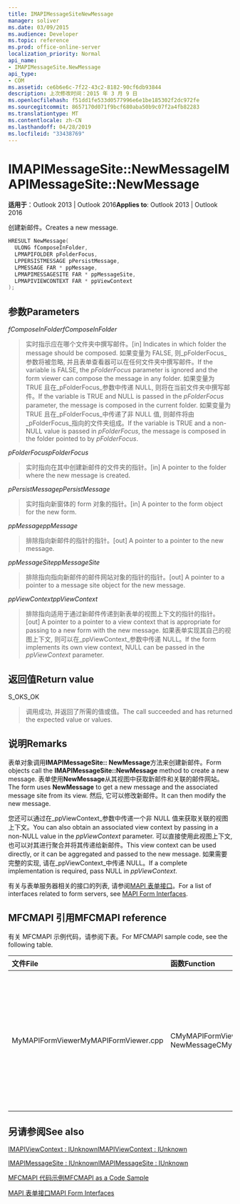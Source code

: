 ```yaml
---
title: IMAPIMessageSiteNewMessage
manager: soliver
ms.date: 03/09/2015
ms.audience: Developer
ms.topic: reference
ms.prod: office-online-server
localization_priority: Normal
api_name:
- IMAPIMessageSite.NewMessage
api_type:
- COM
ms.assetid: ce6b6e6c-7f22-43c2-8182-90cf6db93844
description: 上次修改时间：2015 年 3 月 9 日
ms.openlocfilehash: f51dd1fe533d0577996e6e1be185302f2dc972fe
ms.sourcegitcommit: 8657170d071f9bcf680aba50b9c07f2a4fb82283
ms.translationtype: MT
ms.contentlocale: zh-CN
ms.lasthandoff: 04/28/2019
ms.locfileid: "33438769"
---
```

# <a name="imapimessagesitenewmessage"></a><span data-ttu-id="9c780-103">IMAPIMessageSite::NewMessage</span><span class="sxs-lookup"><span data-stu-id="9c780-103">IMAPIMessageSite::NewMessage</span></span>

  
  
<span data-ttu-id="9c780-104">**适用于**：Outlook 2013 | Outlook 2016</span><span class="sxs-lookup"><span data-stu-id="9c780-104">**Applies to**: Outlook 2013 | Outlook 2016</span></span> 
  
<span data-ttu-id="9c780-105">创建新邮件。</span><span class="sxs-lookup"><span data-stu-id="9c780-105">Creates a new message.</span></span>
  
```cpp
HRESULT NewMessage(
  ULONG fComposeInFolder,
  LPMAPIFOLDER pFolderFocus,
  LPPERSISTMESSAGE pPersistMessage,
  LPMESSAGE FAR * ppMessage,
  LPMAPIMESSAGESITE FAR * ppMessageSite,
  LPMAPIVIEWCONTEXT FAR * ppViewContext
);
```

## <a name="parameters"></a><span data-ttu-id="9c780-106">参数</span><span class="sxs-lookup"><span data-stu-id="9c780-106">Parameters</span></span>

 <span data-ttu-id="9c780-107">_fComposeInFolder_</span><span class="sxs-lookup"><span data-stu-id="9c780-107">_fComposeInFolder_</span></span>
  
> <span data-ttu-id="9c780-108">实时指示应在哪个文件夹中撰写邮件。</span><span class="sxs-lookup"><span data-stu-id="9c780-108">[in] Indicates in which folder the message should be composed.</span></span> <span data-ttu-id="9c780-109">如果变量为 FALSE, 则_pFolderFocus_参数将被忽略, 并且表单查看器可以在任何文件夹中撰写邮件。</span><span class="sxs-lookup"><span data-stu-id="9c780-109">If the variable is FALSE, the  _pFolderFocus_ parameter is ignored and the form viewer can compose the message in any folder.</span></span> <span data-ttu-id="9c780-110">如果变量为 TRUE 且在_pFolderFocus_参数中传递 NULL, 则将在当前文件夹中撰写邮件。</span><span class="sxs-lookup"><span data-stu-id="9c780-110">If the variable is TRUE and NULL is passed in the  _pFolderFocus_ parameter, the message is composed in the current folder.</span></span> <span data-ttu-id="9c780-111">如果变量为 TRUE 且在_pFolderFocus_中传递了非 NULL 值, 则邮件将由_pFolderFocus_指向的文件夹组成。</span><span class="sxs-lookup"><span data-stu-id="9c780-111">If the variable is TRUE and a non-NULL value is passed in  _pFolderFocus_, the message is composed in the folder pointed to by  _pFolderFocus_.</span></span>
    
 <span data-ttu-id="9c780-112">_pFolderFocus_</span><span class="sxs-lookup"><span data-stu-id="9c780-112">_pFolderFocus_</span></span>
  
> <span data-ttu-id="9c780-113">实时指向在其中创建新邮件的文件夹的指针。</span><span class="sxs-lookup"><span data-stu-id="9c780-113">[in] A pointer to the folder where the new message is created.</span></span>
    
 <span data-ttu-id="9c780-114">_pPersistMessage_</span><span class="sxs-lookup"><span data-stu-id="9c780-114">_pPersistMessage_</span></span>
  
> <span data-ttu-id="9c780-115">实时指向新窗体的 form 对象的指针。</span><span class="sxs-lookup"><span data-stu-id="9c780-115">[in] A pointer to the form object for the new form.</span></span>
    
 <span data-ttu-id="9c780-116">_ppMessage_</span><span class="sxs-lookup"><span data-stu-id="9c780-116">_ppMessage_</span></span>
  
> <span data-ttu-id="9c780-117">排除指向新邮件的指针的指针。</span><span class="sxs-lookup"><span data-stu-id="9c780-117">[out] A pointer to a pointer to the new message.</span></span>
    
 <span data-ttu-id="9c780-118">_ppMessageSite_</span><span class="sxs-lookup"><span data-stu-id="9c780-118">_ppMessageSite_</span></span>
  
> <span data-ttu-id="9c780-119">排除指向指向新邮件的邮件网站对象的指针的指针。</span><span class="sxs-lookup"><span data-stu-id="9c780-119">[out] A pointer to a pointer to a message site object for the new message.</span></span>
    
 <span data-ttu-id="9c780-120">_ppViewContext_</span><span class="sxs-lookup"><span data-stu-id="9c780-120">_ppViewContext_</span></span>
  
> <span data-ttu-id="9c780-121">排除指向适用于通过新邮件传递到新表单的视图上下文的指针的指针。</span><span class="sxs-lookup"><span data-stu-id="9c780-121">[out] A pointer to a pointer to a view context that is appropriate for passing to a new form with the new message.</span></span> <span data-ttu-id="9c780-122">如果表单实现其自己的视图上下文, 则可以在_ppViewContext_参数中传递 NULL。</span><span class="sxs-lookup"><span data-stu-id="9c780-122">If the form implements its own view context, NULL can be passed in the  _ppViewContext_ parameter.</span></span> 
    
## <a name="return-value"></a><span data-ttu-id="9c780-123">返回值</span><span class="sxs-lookup"><span data-stu-id="9c780-123">Return value</span></span>

<span data-ttu-id="9c780-124">S_OK</span><span class="sxs-lookup"><span data-stu-id="9c780-124">S_OK</span></span> 
  
> <span data-ttu-id="9c780-125">调用成功, 并返回了所需的值或值。</span><span class="sxs-lookup"><span data-stu-id="9c780-125">The call succeeded and has returned the expected value or values.</span></span>
    
## <a name="remarks"></a><span data-ttu-id="9c780-126">说明</span><span class="sxs-lookup"><span data-stu-id="9c780-126">Remarks</span></span>

<span data-ttu-id="9c780-127">表单对象调用**IMAPIMessageSite:: NewMessage**方法来创建新邮件。</span><span class="sxs-lookup"><span data-stu-id="9c780-127">Form objects call the **IMAPIMessageSite::NewMessage** method to create a new message.</span></span> <span data-ttu-id="9c780-128">表单使用**NewMessage**从其视图中获取新邮件和关联的邮件网站。</span><span class="sxs-lookup"><span data-stu-id="9c780-128">The form uses **NewMessage** to get a new message and the associated message site from its view.</span></span> <span data-ttu-id="9c780-129">然后, 它可以修改新邮件。</span><span class="sxs-lookup"><span data-stu-id="9c780-129">It can then modify the new message.</span></span> 
  
<span data-ttu-id="9c780-130">您还可以通过在_ppViewContext_参数中传递一个非 NULL 值来获取关联的视图上下文。</span><span class="sxs-lookup"><span data-stu-id="9c780-130">You can also obtain an associated view context by passing in a non-NULL value in the  _ppViewContext_ parameter.</span></span> <span data-ttu-id="9c780-131">可以直接使用此视图上下文, 也可以对其进行聚合并将其传递给新邮件。</span><span class="sxs-lookup"><span data-stu-id="9c780-131">This view context can be used directly, or it can be aggregated and passed to the new message.</span></span> <span data-ttu-id="9c780-132">如果需要完整的实现, 请在_ppViewContext_中传递 NULL。</span><span class="sxs-lookup"><span data-stu-id="9c780-132">If a complete implementation is required, pass NULL in  _ppViewContext_.</span></span>
  
<span data-ttu-id="9c780-133">有关与表单服务器相关的接口的列表, 请参阅[MAPI 表单接口](mapi-form-interfaces.md)。</span><span class="sxs-lookup"><span data-stu-id="9c780-133">For a list of interfaces related to form servers, see [MAPI Form Interfaces](mapi-form-interfaces.md).</span></span>
  
## <a name="mfcmapi-reference"></a><span data-ttu-id="9c780-134">MFCMAPI 引用</span><span class="sxs-lookup"><span data-stu-id="9c780-134">MFCMAPI reference</span></span>

<span data-ttu-id="9c780-135">有关 MFCMAPI 示例代码，请参阅下表。</span><span class="sxs-lookup"><span data-stu-id="9c780-135">For MFCMAPI sample code, see the following table.</span></span>
  
|<span data-ttu-id="9c780-136">**文件**</span><span class="sxs-lookup"><span data-stu-id="9c780-136">**File**</span></span>|<span data-ttu-id="9c780-137">**函数**</span><span class="sxs-lookup"><span data-stu-id="9c780-137">**Function**</span></span>|<span data-ttu-id="9c780-138">**备注**</span><span class="sxs-lookup"><span data-stu-id="9c780-138">**Comment**</span></span>|
|:-----|:-----|:-----|
|<span data-ttu-id="9c780-139">MyMAPIFormViewer</span><span class="sxs-lookup"><span data-stu-id="9c780-139">MyMAPIFormViewer.cpp</span></span>  <br/> |<span data-ttu-id="9c780-140">CMyMAPIFormViewer:: NewMessage</span><span class="sxs-lookup"><span data-stu-id="9c780-140">CMyMAPIFormViewer::NewMessage</span></span>  <br/> |<span data-ttu-id="9c780-141">MFCMAPI 使用**IMAPIMessageSite:: NewMessage**方法创建新邮件, 实例化新的表单查看器, 并调用**SetPersist**以在表单查看器上设置邮件。</span><span class="sxs-lookup"><span data-stu-id="9c780-141">MFCMAPI uses the **IMAPIMessageSite::NewMessage** method to create a new message, instantiate a new form viewer, and call **SetPersist** to set the message on the form viewer.</span></span> <span data-ttu-id="9c780-142">最后, 它将表单查看器作为邮件网站返回。</span><span class="sxs-lookup"><span data-stu-id="9c780-142">Finally, it returns the form viewer as the message site.</span></span>  <br/> |
   
## <a name="see-also"></a><span data-ttu-id="9c780-143">另请参阅</span><span class="sxs-lookup"><span data-stu-id="9c780-143">See also</span></span>



[<span data-ttu-id="9c780-144">IMAPIViewContext : IUnknown</span><span class="sxs-lookup"><span data-stu-id="9c780-144">IMAPIViewContext : IUnknown</span></span>](imapiviewcontextiunknown.md)
  
[<span data-ttu-id="9c780-145">IMAPIMessageSite : IUnknown</span><span class="sxs-lookup"><span data-stu-id="9c780-145">IMAPIMessageSite : IUnknown</span></span>](imapimessagesiteiunknown.md)


[<span data-ttu-id="9c780-146">MFCMAPI 代码示例</span><span class="sxs-lookup"><span data-stu-id="9c780-146">MFCMAPI as a Code Sample</span></span>](mfcmapi-as-a-code-sample.md)
  
[<span data-ttu-id="9c780-147">MAPI 表单接口</span><span class="sxs-lookup"><span data-stu-id="9c780-147">MAPI Form Interfaces</span></span>](mapi-form-interfaces.md)


